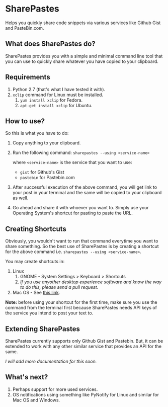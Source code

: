 # SharePastes

Helps you quickly share code snippets via various services like Github Gist and
PasteBin.com.

## What does SharePastes do?

SharePastes provides you with a simple and minimal command line tool that you
can use to quickly share whatever you have copied to your clipboard.

## Requirements

1. Python 2.7 (that's what I have tested it with). 
2. `xclip` command for Linux must be installed.
   1. `yum install xclip` for Fedora.
   2. `apt-get install xclip` for Ubuntu.


## How to use?

So this is what you have to do:

1. Copy anything to your clipboard.
2. Run the following command:
   `sharepastes --using <service-name>`

   where `<service-name>` is the service that you want to use:
    - `gist` for Github's Gist
    - `pastebin` for Pastebin.com
3. After successful execution of the above command, you will get link to your
   post in your terminal and the same will be copied to your clipboard as well.
4. Go ahead and share it with whoever you want to. Simply use your Operating
   System's shortcut for pasting to paste the URL.

## Creating Shortcuts

Obviously, you wouldn't want to run that command everytime you want to share
something. So the best use of SharePastes is by creating a shortcut for the
above command i.e. `sharepastes --using <service-name>`.

You may create shortcuts in:

1. Linux
    1. GNOME - System Settings > Keyboard > Shortcuts
    2. *If you use anyother desktop experience software and know the way to do
       this, please send a pull request.*
2. Mac OS - See [this link][MAC].

**Note:** before using your shortcut for the first time, make sure you use the
command from the terminal first because SharePastes needs API keys of the
service you intend to post your text to.

[MAC]: http://superuser.com/questions/153890/assign-a-shortcut-to-running-a-script-in-os-x

## Extending SharePastes

SharePastes currently supports only Github Gist and Pastebin. But, it can be
extended to work with any other similar service that provides an API for the
same.

*I will add more documentation for this soon.*

## What's next?

1. Perhaps support for more used services.
2. OS notifications using something like PyNotify for Linux and similar for
   Mac OS and Windows.

